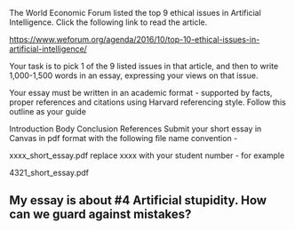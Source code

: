 The World Economic Forum listed the top 9 ethical issues in Artificial Intelligence. Click the following link to read the article.

https://www.weforum.org/agenda/2016/10/top-10-ethical-issues-in-artificial-intelligence/

Your task is to pick 1 of the 9 listed issues in that article, and then to write 1,000-1,500 words in an essay, expressing your views on that issue.

Your essay must be written in an academic format - supported by facts, proper references and citations using Harvard referencing style. Follow this outline as your guide

Introduction
Body
Conclusion
References
Submit your short essay in Canvas in pdf format with the following file name convention -

xxxx_short_essay.pdf   replace xxxx with your student number - for example

4321_short_essay.pdf


## My essay is about #4 Artificial stupidity. How can we guard against mistakes?
